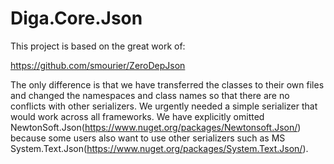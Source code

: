 # Diga.Core.Json
This project is based on the great work of:

https://github.com/smourier/ZeroDepJson

The only difference is that we have transferred the classes to their own files and changed the namespaces and class names so that there are no conflicts with other serializers. We urgently needed a simple serializer that would work across all frameworks. We have explicitly omitted NewtonSoft.Json(https://www.nuget.org/packages/Newtonsoft.Json/) because some users also want to use other serializers such as MS System.Text.Json(https://www.nuget.org/packages/System.Text.Json/).

